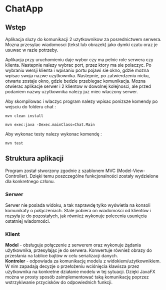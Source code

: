 # ChatApp

## Wstęp

Aplikacja sluzy do komunikacji 2 uzytkownikow za posrednictwem serwera. Mozna przesylac wiadomosci (tekst lub obrazek) jako dymki czatu oraz je usuwac w razie potrzeby.

Aplikacja przy uruchomieniu daje wybor czy ma pelnic role serwera czy klienta. Nastepnie nalezy wybrac port, przez ktory ma sie polaczyc. Po wybraniu wersji klienta i wpisaniu portu pojawi sie okno, gdzie mozna wpisac swoja nazwe uzytkownika. Nastepnie, po zatwierdzeniu nicku, otwarte zostaje okno, gdzie bedzie przebiegac komunikacja. Mozna otwierac aplikacje serwer i 2 klientow w dowolnej kolejnosci, ale przed podaniem nazwy uzytkownika nalezy juz miec wlaczony serwer.

Aby skompilowac i wlaczyc program nalezy wpisac ponizsze komendy po wejsciu do folderu chat :

`mvn clean install`

`mvn exec:java -Dexec.mainClass=Chat.Main`

Aby wykonac testy nalezy wykonac komendę :

`mvn test`

## Struktura aplikacji

Program został stworzony zgodnie z szablonem MVC (Model-View-Controller). Dzięki temu poszczególne funkcjonalności zostały wydzielone dla konkretnego członu. 

### Serwer

Serwer nie posiada widoku, a tak naprawdę tylko wyświetla na konsoli komunikaty o połączeniach. Stale pobiera on wiadomości od klientów i rozsyła je do pozostałych, jak również wykonuje polecenia usunięcia ostatniej wiadomości.

### Klient

**Model** - obsługuje połączenie z serwerem oraz wykonuje żądania użytkownika, przesyłając je do serwera. Konwertuje również obrazy do przesłania na tablice bajtów w celu serializacji danych. <br>
**Kontroler** - odpowiada za komunikację modelu z widokiem/użytkownikiem. W nim zapadają decyzje o przełożeniu wciśnięcia klawisza przez użytkownika na konkretne działanie modelu w tej sytuacji. Dzięki JavaFX można w prosty sposób zaimplementować taką komunikację poprzez wstrzykiwanie przycisków do odpowiednich funkcji.
